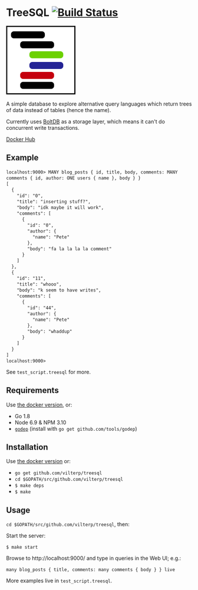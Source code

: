 # TreeSQL [![Build Status](https://travis-ci.org/vilterp/treesql.svg?branch=master)](https://travis-ci.org/vilterp/treesql)

![logo](logo.png)

A simple database to explore alternative query languages which return trees of data instead of tables (hence the name).

Currently uses [BoltDB](https://github.com/boltdb/bolt) as a storage layer, which means it can't do concurrent write transactions.

[Docker Hub](https://hub.docker.com/r/vilterp/treesql/)

## Example

```
localhost:9000> MANY blog_posts { id, title, body, comments: MANY comments { id, author: ONE users { name }, body } }
[
  {
    "id": "0",
    "title": "inserting stuff?",
    "body": "idk maybe it will work",
    "comments": [
      {
        "id": "0",
        "author": {
          "name": "Pete"
        },
        "body": "fa la la la la comment"
      }
    ]
  },
  {
    "id": "11",
    "title": "whooo",
    "body": "k seem to have writes",
    "comments": [
      {
        "id": "44",
        "author": {
          "name": "Pete"
        },
        "body": "whaddup"
      }
    ]
  }
]
localhost:9000>
```

See `test_script.treesql` for more.

## Requirements

Use [the docker version](https://hub.docker.com/r/vilterp/treesql/), or:

- Go 1.8
- Node 6.9 & NPM 3.10
- [`godep`](https://github.com/tools/godep) (install with `go get github.com/tools/godep`)

## Installation

Use [the docker version](https://hub.docker.com/r/vilterp/treesql/) or:

- ```go get github.com/vilterp/treesql```
- ```cd $GOPATH/src/github.com/vilterp/treesql```
- ```$ make deps```
- ```$ make```

## Usage

`cd $GOPATH/src/github.com/vilterp/treesql`, then:

Start the server:

```
$ make start
```

Browse to http://localhost:9000/ and type in queries in the Web UI; e.g.:

```
many blog_posts { title, comments: many comments { body } } live
```

More examples live in `test_script.treesql`.
